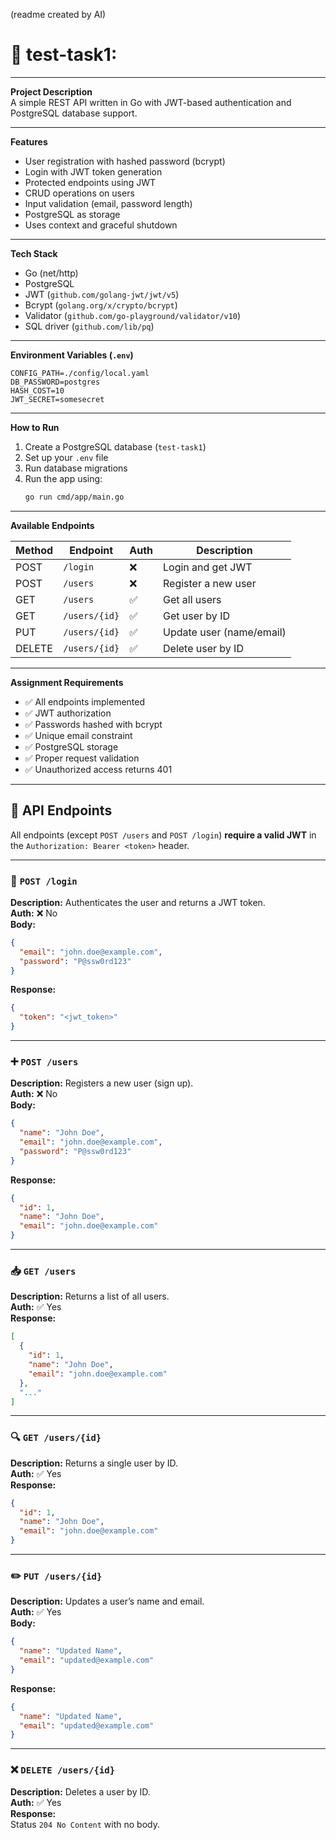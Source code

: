 
(readme created by AI) 
# 📝 test-task1:

---

**Project Description**  
A simple REST API written in Go with JWT-based authentication and PostgreSQL database support.

---

**Features**
- User registration with hashed password (bcrypt)
- Login with JWT token generation
- Protected endpoints using JWT
- CRUD operations on users
- Input validation (email, password length)
- PostgreSQL as storage
- Uses context and graceful shutdown

---

**Tech Stack**
- Go (net/http)
- PostgreSQL
- JWT (`github.com/golang-jwt/jwt/v5`)
- Bcrypt (`golang.org/x/crypto/bcrypt`)
- Validator (`github.com/go-playground/validator/v10`)
- SQL driver (`github.com/lib/pq`)

---

**Environment Variables (`.env`)**
```
CONFIG_PATH=./config/local.yaml
DB_PASSWORD=postgres
HASH_COST=10
JWT_SECRET=somesecret
```

---

**How to Run**
1. Create a PostgreSQL database (`test-task1`)
2. Set up your `.env` file
3. Run database migrations
4. Run the app using:
   ```bash
   go run cmd/app/main.go
   ```

---

**Available Endpoints**

| Method | Endpoint       | Auth | Description                   |
|--------|----------------|------|-------------------------------|
| POST   | `/login`       | ❌   | Login and get JWT             |
| POST   | `/users`       | ❌   | Register a new user           |
| GET    | `/users`       | ✅   | Get all users                 |
| GET    | `/users/{id}`  | ✅   | Get user by ID                |
| PUT    | `/users/{id}`  | ✅   | Update user (name/email)      |
| DELETE | `/users/{id}`  | ✅   | Delete user by ID             |

---

**Assignment Requirements**
- ✅ All endpoints implemented
- ✅ JWT authorization
- ✅ Passwords hashed with bcrypt
- ✅ Unique email constraint
- ✅ PostgreSQL storage
- ✅ Proper request validation
- ✅ Unauthorized access returns 401

---

## 📡 API Endpoints

All endpoints (except `POST /users` and `POST /login`) **require a valid JWT** in the `Authorization: Bearer <token>` header.

---

### 🔐 `POST /login`

**Description:** Authenticates the user and returns a JWT token.  
**Auth:** ❌ No  
**Body:**
```json
{
  "email": "john.doe@example.com",
  "password": "P@ssw0rd123"
}
```

**Response:**
```json
{
  "token": "<jwt_token>"
}
```

---

### ➕ `POST /users`

**Description:** Registers a new user (sign up).  
**Auth:** ❌ No  
**Body:**
```json
{
  "name": "John Doe",
  "email": "john.doe@example.com",
  "password": "P@ssw0rd123"
}
```

**Response:**
```json
{
  "id": 1,
  "name": "John Doe",
  "email": "john.doe@example.com"
}
```

---

### 📥 `GET /users`

**Description:** Returns a list of all users.  
**Auth:** ✅ Yes  
**Response:**
```json
[
  {
    "id": 1,
    "name": "John Doe",
    "email": "john.doe@example.com"
  },
  "..."
]
```

---

### 🔍 `GET /users/{id}`

**Description:** Returns a single user by ID.  
**Auth:** ✅ Yes  
**Response:**
```json
{
  "id": 1,
  "name": "John Doe",
  "email": "john.doe@example.com"
}
```

---

### ✏️ `PUT /users/{id}`

**Description:** Updates a user’s name and email.  
**Auth:** ✅ Yes  
**Body:**
```json
{
  "name": "Updated Name",
  "email": "updated@example.com"
}
```

**Response:**
```json
{
  "name": "Updated Name",
  "email": "updated@example.com"
}
```

---

### ❌ `DELETE /users/{id}`

**Description:** Deletes a user by ID.  
**Auth:** ✅ Yes  
**Response:**  
Status `204 No Content` with no body.

